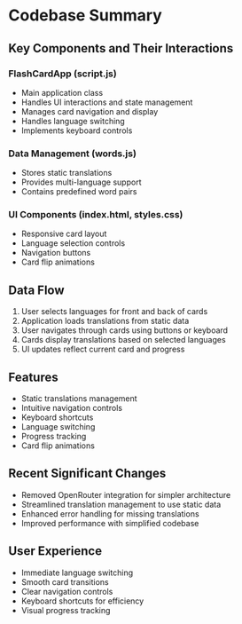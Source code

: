# Codebase Summary

## Key Components and Their Interactions

### FlashCardApp (script.js)
- Main application class
- Handles UI interactions and state management
- Manages card navigation and display
- Handles language switching
- Implements keyboard controls

### Data Management (words.js)
- Stores static translations
- Provides multi-language support
- Contains predefined word pairs

### UI Components (index.html, styles.css)
- Responsive card layout
- Language selection controls
- Navigation buttons
- Card flip animations

## Data Flow
1. User selects languages for front and back of cards
2. Application loads translations from static data
3. User navigates through cards using buttons or keyboard
4. Cards display translations based on selected languages
5. UI updates reflect current card and progress

## Features
- Static translations management
- Intuitive navigation controls
- Keyboard shortcuts
- Language switching
- Progress tracking
- Card flip animations

## Recent Significant Changes
- Removed OpenRouter integration for simpler architecture
- Streamlined translation management to use static data
- Enhanced error handling for missing translations
- Improved performance with simplified codebase

## User Experience
- Immediate language switching
- Smooth card transitions
- Clear navigation controls
- Keyboard shortcuts for efficiency
- Visual progress tracking
